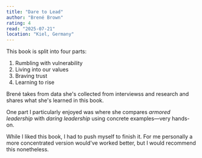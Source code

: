 ```yaml
---
title: "Dare to Lead"
author: "Brené Brown"
rating: 4
read: "2025-07-21"
location: "Kiel, Germany"
---
```


This book is split into four parts:

1. Rumbling with vulnerability
2. Living into our values
3. Braving trust
4. Learning to rise

Brené takes from data she's collected from interviewss and research and shares
what she's learned in this book.

One part I particularly enjoyed was where she compares _armored leadership_ with
_daring leadership_ using concrete examples—very hands-on.

While I liked this book, I had to push myself to finish it.
For me personally a more concentrated version would've worked better, but I
would recommend this nonetheless.
